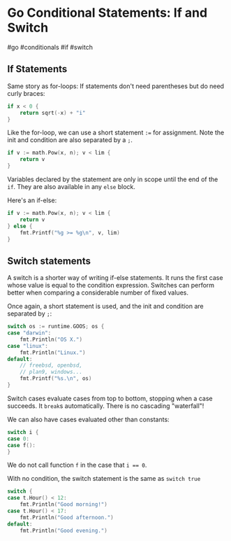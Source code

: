 # Go Conditional Statements: If and Switch
#go #conditionals #if #switch

## If Statements

Same story as for-loops:
If statements don't need parentheses but do need curly braces:
```go
if x < 0 {
	return sqrt(-x) + "i"
}
```

Like the for-loop, we can use a short statement `:=` for assignment.
Note the init and condition are also separated by a `;`.
```go
if v := math.Pow(x, n); v < lim {
	return v
}
```
Variables declared by the statement are only in scope until the end of the `if`.
They are also available in any `else` block.

Here's an if-else:
```go
if v := math.Pow(x, n); v < lim {
	return v
} else {
	fmt.Printf("%g >= %g\n", v, lim)
}
```

## Switch statements

A switch is a shorter way of writing if-else statements.
It runs the first case whose value is equal to the condition expression.
Switches can perform better when comparing a considerable number of fixed values.

Once again, a short statement is used,
and the init and condition are separated by `;`:
```go
switch os := runtime.GOOS; os {
case "darwin":
	fmt.Println("OS X.")
case "linux":
	fmt.Println("Linux.")
default:
	// freebsd, openbsd,
	// plan9, windows...
	fmt.Printf("%s.\n", os)
}
```

Switch cases evaluate cases from top to bottom, stopping when a case succeeds.
It `break`s automatically. There is no cascading "waterfall"!

We can also have cases evaluated other than constants:
```go
switch i {
case 0:
case f():
}
```
We do not call function `f` in the case that `i == 0`.

With no condition, the switch statement is the same as `switch true`
```go
switch {
case t.Hour() < 12:
	fmt.Println("Good morning!")
case t.Hour() < 17:
	fmt.Println("Good afternoon.")
default:
	fmt.Println("Good evening.")
```

